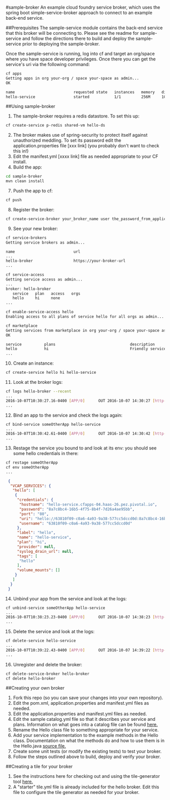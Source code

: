 #sample-broker
An example cloud foundry service broker, which uses the spring boot simple-service-broker approach to connect to an example back-end service.

##Prerequisites
The sample-service module contains the back-end service that this broker will be connecting to. Please see the readme for sample-service and follow the directions there to build and deploy the sample-service prior to deploying the sample-broker.

Once the sample-service is running, log into cf and target an org/space where you have space developer privileges. Once there you can get the service's uri via the following command:
  ```bash
  cf apps
  Getting apps in org your-org / space your-space as admin...
  OK
  
  name                          requested state   instances   memory   disk   urls
  hello-service                 started           1/1         256M     1G     hello-service.your.domain.io
  ```
  
##Using sample-broker
1. The sample-broker requires a redis datastore. To set this up:
  
  ```bash
  cf create-service p-redis shared-vm hello-ds
  ```
2. The broker makes use of spring-security to protect itself against unauthorized meddling. To set its password edit the application.properties file [xxx link] (you probably don't want to check this in!)
1. Edit the manifest.yml [xxxx link] file as needed appropriate to your CF install.
1. Build the app:
  
  ```bash
  cd sample-broker
  mvn clean install
  ```
7. Push the app to cf:
  
  ```bash
  cf push
  ```
8. Register the broker:
  
  ```bash
  cf create-service-broker your_broker_name user the_password_from_application_properties https://uri.of.your.broker.app
  ```
9. See your new broker:
  
  ```bash
  cf service-brokers
  Getting service brokers as admin...
  
  name                          url
  ...
  hello-broker                  https://your-broker-url
  ...
  
  cf service-access
  Getting service access as admin...
  ...
  broker: hello-broker
     service   plan   access   orgs
     hello     hi     none
  ...
  
  cf enable-service-access hello
  Enabling access to all plans of service hello for all orgs as admin...

  cf marketplace
  Getting services from marketplace in org your-org / space your-space as you...
  OK
  
  service          plans                                 description
  hello            hi                                    Friendly service that greets you
  ...
  ```
10. Create an instance:
  
  ```bash
  cf create-service hello hi hello-service
  ```
11. Look at the broker logs:
  
  ```bash
  cf logs hello-broker --recent
  ...
  2016-10-07T10:30:27.16-0400 [APP/0]      OUT 2016-10-07 14:30:27 [http-nio-8080-exec-7] INFO  i.p.c.s.service.InstanceService - creating service instance: 727b9a....
  ...
  ```
12. Bind an app to the service and check the logs again:
  
  ```bash
  cf bind-service someOtherApp hello-service
  ...
  2016-10-07T10:30:42.61-0400 [APP/0]      OUT 2016-10-07 14:30:42 [http-nio-8080-exec-8] INFO  i.p.c.s.service.BindingService - creating binding for service instance: 727b9a....
  ...
  ```
13. Restage the service you bound to and look at its env: you should see some hello credentials in there:
  
  ```bash
  cf restage someOtherApp
  cf env someOtherApp
  ...
  ```
  ```json
   {
    "VCAP_SERVICES": {
     "hello": [
      {
       "credentials": {
        "hostname": "hello-service.cfapps-04.haas-26.pez.pivotal.io",
        "password": "8a7c8bc4-16b5-4f75-8b4f-7d26a4ae95bb",
        "port": "80",
        "uri": "hello://63810f09-c0a6-4a93-9a38-577cc5dccd0d:8a7c8bc4-16b5-4f75-8b4f-7d26a4ae95bb@hello-service.cfapps-04.haas-26.pez.pivotal.io:80",
        "username": "63810f09-c0a6-4a93-9a38-577cc5dccd0d"
       },
       "label": "hello",
       "name": "hello-service",
       "plan": "hi",
       "provider": null,
       "syslog_drain_url": null,
       "tags": [
        "hello"
       ],
       "volume_mounts": []
      }
     ]
    }
   }
  ```
14. Unbind your app from the service and look at the logs:
  
  ```bash
  cf unbind-service someOtherApp hello-service
  ...
  2016-10-07T10:38:23.23-0400 [APP/0]      OUT 2016-10-07 14:38:23 [http-nio-8080-exec-5] INFO  i.p.cf.servicebroker.HelloBroker - deprovisioning user: 63810f0...
  ...
  ```
15. Delete the service and look at the logs:
  
  ```bash
  cf delete-service hello-service
  ...
  2016-10-07T10:39:22.43-0400 [APP/0]      OUT 2016-10-07 14:39:22 [http-nio-8080-exec-7] INFO  i.p.c.s.service.InstanceService - starting service instance delete: 727b9a...
  ...
  ```
16. Unregister and delete the broker:
  
  ```bash
  cf delete-service-broker hello-broker
  cf delete hello-broker
  ```

##Creating your own broker

1. Fork this repo (so you can save your changes into your own repository).
1. Edit the pom.xml, application.properties and manifest.yml files as needed.
1. Edit the application.properties and manifest.yml files as needed.
1. Edit the sample catalog.yml file so that it describes your service and plans. Information on what goes into a catalog file can be found [here.](https://docs.cloudfoundry.org/services/api.html)
1. Rename the Hello class file to something appropriate for your service.
1. Add your service implementation to the example methods in the Hello class. Documentation on what the methods do and how to use them is in the Hello.java [source file.](https://github.com/cf-platform-eng/simple-service-broker/blob/master/src/main/java/io/pivotal/cf/servicebroker/broker/HelloService.java)
1. Create some unit tests (or modify the existing tests) to test your broker.
1. Follow the steps outlined above to build, deploy and verify your broker.

##Creating a tile for your broker

1. See the instructions here for checking out and using the tile-generator tool [here.](https://github.com/cf-platform-eng/tile-generator)
1. A "starter" tile.yml file is already included for the hello broker. Edit this file to configure the tile generator as needed for your broker.
